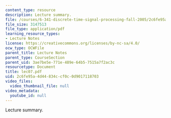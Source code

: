 ```yaml
---
content_type: resource
description: Lecture summary.
file: /courses/6-341-discrete-time-signal-processing-fall-2005/2c6fe95a4d44834ccf0c0d9017118703_lec07.pdf
file_size: 3147513
file_type: application/pdf
learning_resource_types:
- Lecture Notes
license: https://creativecommons.org/licenses/by-nc-sa/4.0/
ocw_type: OCWFile
parent_title: Lecture Notes
parent_type: CourseSection
parent_uid: 3ae7be5e-771e-489e-64b5-7515a7f2ac3c
resourcetype: Document
title: lec07.pdf
uid: 2c6fe95a-4d44-834c-cf0c-0d9017118703
video_files:
  video_thumbnail_file: null
video_metadata:
  youtube_id: null
---
```

Lecture summary.